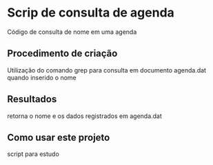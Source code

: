 # Scrip de consulta de agenda
Código de consulta de nome em uma agenda


## Procedimento de criação
Utilização do comando grep para consulta em documento agenda.dat 
quando inserido o nome

## Resultados
retorna o nome e os dados registrados em agenda.dat


## Como usar este projeto
script para estudo


